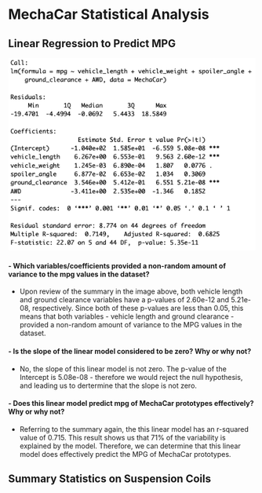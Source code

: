 # MechaCar Statistical Analysis

## Linear Regression to Predict MPG
![Linear Regression Summary Image](Resources/Images/Image_1_LG.png)

#### - Which variables/coefficients provided a non-random amount of variance to the mpg values in the dataset?
- Upon review of the summary in the image above, both vehicle length and ground clearance variables have a p-values of 2.60e-12 and 5.21e-08, respectively. Since both of these p-values are less than 0.05, this means that both variables - vehicle length and ground clearance - provided a non-random amount of variance to the MPG values in the dataset.

#### - Is the slope of the linear model considered to be zero? Why or why not?
- No, the slope of this linear model is not zero. The p-value of the Intercept is 5.08e-08 - therefore we would reject the null hypothesis, and leading us to dertermine that the slope is not zero. 

#### - Does this linear model predict mpg of MechaCar prototypes effectively? Why or why not?
- Referring to the summary again, the this linear model has an r-squared value of 0.715. This result shows us that 71% of the variability is explained by the model. Therefore, we can determine that this linear model does effectively predict the MPG of MechaCar prototypes.

## Summary Statistics on Suspension Coils